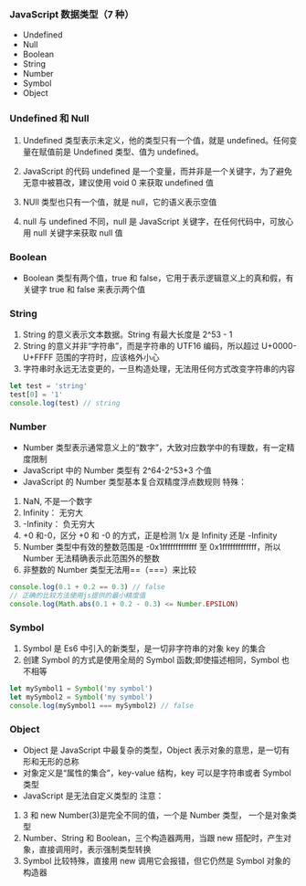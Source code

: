 ### JavaScript 数据类型（7 种）

-   Undefined
-   Null
-   Boolean
-   String
-   Number
-   Symbol
-   Object

### Undefined 和 Null

1. Undefined 类型表示未定义，他的类型只有一个值，就是 undefined。任何变量在赋值前是 Undefined 类型、值为 undefined。

2. JavaScript 的代码 undefined 是一个变量，而并非是一个关键字，为了避免无意中被篡改，建议使用 void 0 来获取 undefined 值

3. NUll 类型也只有一个值，就是 null，它的语义表示空值

4. null 与 undefined 不同，null 是 JavaScript 关键字，在任何代码中，可放心用 null 关键字来获取 null 值

### Boolean

-   Boolean 类型有两个值，true 和 false，它用于表示逻辑意义上的真和假，有关键字 true 和 false 来表示两个值

### String

1.  String 的意义表示文本数据。String 有最大长度是 2^53 - 1
2.  String 的意义并非“字符串”，而是字符串的 UTF16 编码，所以超过 U+0000-U+FFFF 范围的字符时，应该格外小心
3.  字符串时永远无法变更的，一旦构造处理，无法用任何方式改变字符串的内容

```js
let test = 'string'
test[0] = '1'
console.log(test) // string
```

### Number

-   Number 类型表示通常意义上的“数字”，大致对应数学中的有理数，有一定精度限制
-   JavaScript 中的 Number 类型有 2^64-2^53+3 个值
-   JavaScript 的 Number 类型基本复合双精度浮点数规则
    特殊：

1. NaN, 不是一个数字
2. Infinity： 无穷大
3. -Infinity： 负无穷大
4. +0 和-0，区分 +0 和 -0 的方式，正是检测 1/x 是 Infinity 还是 -Infinity
5. Number 类型中有效的整数范围是 -0x1fffffffffffff 至 0x1fffffffffffff，所以 Number 无法精确表示此范围外的整数
6. 非整数的 Number 类型无法用==（===）来比较

```js
console.log(0.1 + 0.2 == 0.3) // false
// 正确的比较方法使用js提供的最小精度值
console.log(Math.abs(0.1 + 0.2 - 0.3) <= Number.EPSILON)
```

### Symbol

1. Symbol 是 Es6 中引入的新类型，是一切非字符串的对象 key 的集合
2. 创建 Symbol 的方式是使用全局的 Symbol 函数;即使描述相同，Symbol 也不相等

```js
let mySymbol1 = Symbol('my symbol')
let mySymbol2 = Symbol('my symbol')
console.log(mySymbol1 === mySymbol2) // false
```

### Object

-   Object 是 JavaScript 中最复杂的类型，Object 表示对象的意思，是一切有形和无形的总称
-   对象定义是“属性的集合”，key-value 结构，key 可以是字符串或者 Symbol 类型
-   JavaScript 是无法自定义类型的
    注意：

1. 3 和 new Number(3)是完全不同的值，一个是 Number 类型， 一个是对象类型
2. Number、String 和 Boolean，三个构造器两用，当跟 new 搭配时，产生对象，直接调用时，表示强制类型转换
3. Symbol 比较特殊，直接用 new 调用它会报错，但它仍然是 Symbol 对象的构造器
